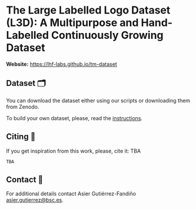 # The Large Labelled Logo Dataset (L3D): A Multipurpose and Hand-Labelled Continuously Growing Dataset 

**Website:** https://lhf-labs.github.io/tm-dataset
 
## Dataset 🗂️

You can download the dataset either using our scripts or downloading them from Zenodo.

To build your own dataset, please, read the [instructions](https://github.com/lhf-labs/tm-dataset/blob/main/instructions.md).

## Citing 📣
If you get inspiration from this work, please, cite it: TBA
```
TBA
```

## Contact 📧
For additional details contact Asier Gutiérrez-Fandiño <asier.gutierrez@bsc.es>.
